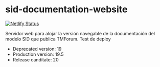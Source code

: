 # sid-documentation-website

[![Netlify Status](https://api.netlify.com/api/v1/badges/6bf4a6a2-f291-4144-b609-0b8a1cef4e2b/deploy-status)](https://app.netlify.com/sites/sid-documentation/deploys)

Servidor web para alojar la versión navegable de la documentación del modelo SID que publica TMForum. Test de deploy

* Deprecated version: 19 
* Production version: 19.5 
* Release canditate: 20

